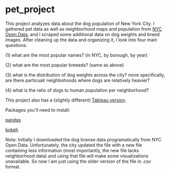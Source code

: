 # pet_project
This project analyzes data about the dog population of New York City.
I gathered pet data as well as neighborhood maps and population from [NYC Open Data](https://opendata.cityofnewyork.us/), and I scraped some additional data on dog weights and breed images. After cleaning up the data and organizing it, I look into four main questions:

(1) what are the most popular names? (in NYC, by borough, by year)

(2) what are the most popular breeeds? (same as above)

(3) what is the distribution of dog weights across the city? more specifically, are there particualr neighbohoods where dogs are relatively heavier?

(4) what is the ratio of dogs to human population per neighborhood?

This project also has a (slightly different) [Tableau version](https://public.tableau.com/profile/bogdan.rabanca#!/vizhome/dogsofnewyork3/Story1).

Packages you'll need to install: 

[pandas](https://pandas.pydata.org/)

[bokeh](https://bokeh.pydata.org/en/latest/)

Note: Initially I downloaded the dog license data programatically from NYC Open Data. Unfortunately, the city updated the file with a new file containing less information (most importantly, the new file lacks neighborhood data) and using that file will make some visualizations unavailable. So now I am just using the older version of the file in .csv format.
